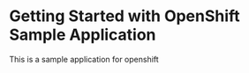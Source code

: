 Getting Started with OpenShift Sample Application
====================

This is a sample application for openshift
